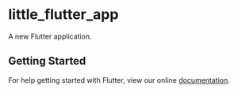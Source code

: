 # little_flutter_app

A new Flutter application.

## Getting Started

For help getting started with Flutter, view our online
[documentation](https://flutter.io/).

